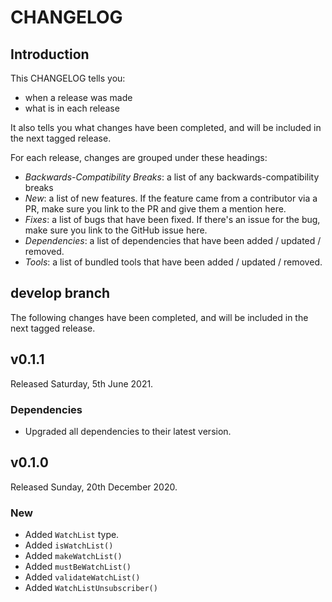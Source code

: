 # CHANGELOG

## Introduction

This CHANGELOG tells you:

* when a release was made
* what is in each release

It also tells you what changes have been completed, and will be included in the next tagged release.

For each release, changes are grouped under these headings:

* _Backwards-Compatibility Breaks_: a list of any backwards-compatibility breaks
* _New_: a list of new features. If the feature came from a contributor via a PR, make sure you link to the PR and give them a mention here.
* _Fixes_: a list of bugs that have been fixed. If there's an issue for the bug, make sure you link to the GitHub issue here.
* _Dependencies_: a list of dependencies that have been added / updated / removed.
* _Tools_: a list of bundled tools that have been added / updated / removed.

## develop branch

The following changes have been completed, and will be included in the next tagged release.

## v0.1.1

Released Saturday, 5th June 2021.

### Dependencies

* Upgraded all dependencies to their latest version.

## v0.1.0

Released Sunday, 20th December 2020.

### New

* Added `WatchList` type.
* Added `isWatchList()`
* Added `makeWatchList()`
* Added `mustBeWatchList()`
* Added `validateWatchList()`
* Added `WatchListUnsubscriber()`
